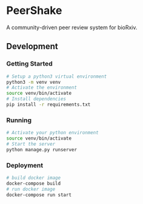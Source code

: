 # PeerShake
A community-driven peer review system for bioRxiv.

## Development

### Getting Started
```bash
# Setup a python3 virtual environment
python3 -m venv venv
# Activate the environment
source venv/bin/activate
# Install dependencies
pip install -r requirements.txt
```

### Running
```bash
# Activate your python environment
source venv/bin/activate
# Start the server
python manage.py runserver
```

### Deployment
```bash
# build docker image
docker-compose build
# run docker image
docker-compose run start
```
